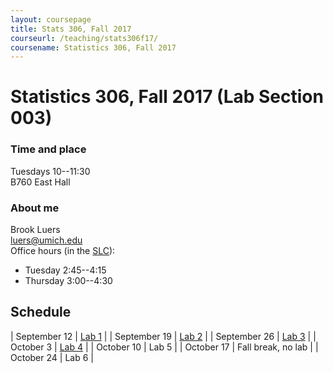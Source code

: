 ```yaml
---
layout: coursepage
title: Stats 306, Fall 2017
courseurl: /teaching/stats306f17/
coursename: Statistics 306, Fall 2017
---
```


# Statistics 306, Fall 2017 (Lab Section 003)

### Time and place
Tuesdays 10--11:30  
B760 East Hall

### About me
Brook Luers  
luers@umich.edu  
Office hours (in the <a href="https://lsa.umich.edu/slc/contact-us.html" target="_blank">SLC</a>):  
* Tuesday 2:45--4:15
* Thursday 3:00--4:30

## Schedule

| September 12  | [Lab 1](lab1) |
| September 19  | [Lab 2](lab2) |
| September 26  | [Lab 3](lab3) |
| October 3     | [Lab 4](lab4)  |
| October 10    | Lab 5         |
| October 17    | Fall break, no lab |
| October 24    | Lab 6         |




